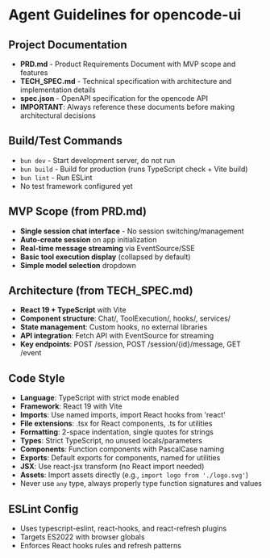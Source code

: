 # Agent Guidelines for opencode-ui

## Project Documentation
- **PRD.md** - Product Requirements Document with MVP scope and features
- **TECH_SPEC.md** - Technical specification with architecture and implementation details
- **spec.json** - OpenAPI specification for the opencode API
- **IMPORTANT**: Always reference these documents before making architectural decisions

## Build/Test Commands
- `bun dev` - Start development server, do not run
- `bun build` - Build for production (runs TypeScript check + Vite build)
- `bun lint` - Run ESLint
- No test framework configured yet

## MVP Scope (from PRD.md)
- **Single session chat interface** - No session switching/management
- **Auto-create session** on app initialization
- **Real-time message streaming** via EventSource/SSE
- **Basic tool execution display** (collapsed by default)
- **Simple model selection** dropdown

## Architecture (from TECH_SPEC.md)
- **React 19 + TypeScript** with Vite
- **Component structure**: Chat/, ToolExecution/, hooks/, services/
- **State management**: Custom hooks, no external libraries
- **API integration**: Fetch API with EventSource for streaming
- **Key endpoints**: POST /session, POST /session/{id}/message, GET /event

## Code Style
- **Language**: TypeScript with strict mode enabled
- **Framework**: React 19 with Vite
- **Imports**: Use named imports, import React hooks from 'react'
- **File extensions**: .tsx for React components, .ts for utilities
- **Formatting**: 2-space indentation, single quotes for strings
- **Types**: Strict TypeScript, no unused locals/parameters
- **Components**: Function components with PascalCase naming
- **Exports**: Default exports for components, named for utilities
- **JSX**: Use react-jsx transform (no React import needed)
- **Assets**: Import assets directly (e.g., `import logo from './logo.svg'`)
- Never use `any` type, always properly type function signatures and values

## ESLint Config
- Uses typescript-eslint, react-hooks, and react-refresh plugins
- Targets ES2022 with browser globals
- Enforces React hooks rules and refresh patterns
